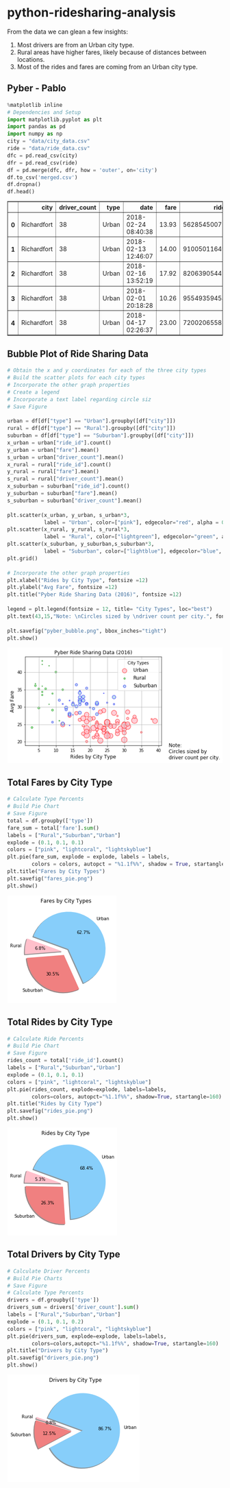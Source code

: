 # python-ridesharing-analysis

From the data we can glean a few insights:
1. Most drivers are from an Urban city type.
2. Rural areas have higher fares, likely because of distances between locations.
3. Most of the rides and fares are coming from an Urban city type.


## Pyber - Pablo


```python
%matplotlib inline
# Dependencies and Setup
import matplotlib.pyplot as plt
import pandas as pd
import numpy as np
city = "data/city_data.csv"
ride = "data/ride_data.csv"
dfc = pd.read_csv(city)
dfr = pd.read_csv(ride)
df = pd.merge(dfc, dfr, how = 'outer', on='city')
df.to_csv('merged.csv')
df.dropna()
df.head()
```




<div>
<style scoped>
    .dataframe tbody tr th:only-of-type {
        vertical-align: middle;
    }

    .dataframe tbody tr th {
        vertical-align: top;
    }

    .dataframe thead th {
        text-align: right;
    }
</style>
<table border="1" class="dataframe">
  <thead>
    <tr style="text-align: right;">
      <th></th>
      <th>city</th>
      <th>driver_count</th>
      <th>type</th>
      <th>date</th>
      <th>fare</th>
      <th>ride_id</th>
    </tr>
  </thead>
  <tbody>
    <tr>
      <th>0</th>
      <td>Richardfort</td>
      <td>38</td>
      <td>Urban</td>
      <td>2018-02-24 08:40:38</td>
      <td>13.93</td>
      <td>5628545007794</td>
    </tr>
    <tr>
      <th>1</th>
      <td>Richardfort</td>
      <td>38</td>
      <td>Urban</td>
      <td>2018-02-13 12:46:07</td>
      <td>14.00</td>
      <td>910050116494</td>
    </tr>
    <tr>
      <th>2</th>
      <td>Richardfort</td>
      <td>38</td>
      <td>Urban</td>
      <td>2018-02-16 13:52:19</td>
      <td>17.92</td>
      <td>820639054416</td>
    </tr>
    <tr>
      <th>3</th>
      <td>Richardfort</td>
      <td>38</td>
      <td>Urban</td>
      <td>2018-02-01 20:18:28</td>
      <td>10.26</td>
      <td>9554935945413</td>
    </tr>
    <tr>
      <th>4</th>
      <td>Richardfort</td>
      <td>38</td>
      <td>Urban</td>
      <td>2018-04-17 02:26:37</td>
      <td>23.00</td>
      <td>720020655850</td>
    </tr>
  </tbody>
</table>
</div>



## Bubble Plot of Ride Sharing Data


```python
# Obtain the x and y coordinates for each of the three city types
# Build the scatter plots for each city types
# Incorporate the other graph properties
# Create a legend
# Incorporate a text label regarding circle siz
# Save Figure

urban = df[df["type"] == "Urban"].groupby([df["city"]])
rural = df[df["type"] == "Rural"].groupby([df["city"]])
suburban = df[df["type"] == "Suburban"].groupby([df["city"]])
x_urban = urban["ride_id"].count()
y_urban = urban["fare"].mean()
s_urban = urban["driver_count"].mean()
x_rural = rural["ride_id"].count()
y_rural = rural["fare"].mean()
s_rural = rural["driver_count"].mean()
x_suburban = suburban["ride_id"].count()
y_suburban = suburban["fare"].mean()
s_suburban = suburban["driver_count"].mean()

plt.scatter(x_urban, y_urban, s_urban*3,
            label = "Urban", color=["pink"], edgecolor="red", alpha = 0.75, marker="o")
plt.scatter(x_rural, y_rural, s_rural*3,
            label = "Rural", color=["lightgreen"], edgecolor="green", alpha = 0.75, marker="o")
plt.scatter(x_suburban, y_suburban,s_suburban*3,
            label = "Suburban", color=["lightblue"], edgecolor="blue", alpha = 0.75, marker="o")
plt.grid()

# Incorporate the other graph properties
plt.xlabel("Rides by City Type", fontsize =12)
plt.ylabel("Avg Fare", fontsize =12)
plt.title("Pyber Ride Sharing Data (2016)", fontsize =12)

legend = plt.legend(fontsize = 12, title= "City Types", loc="best") 
plt.text(43,15,"Note: \nCircles sized by \ndriver count per city.", fontsize = 12)

plt.savefig("pyber_bubble.png", bbox_inches="tight")
plt.show()
```


![png](output_3_0.png)


## Total Fares by City Type


```python
# Calculate Type Percents
# Build Pie Chart
# Save Figure
total = df.groupby(['type'])
fare_sum = total['fare'].sum()
labels = ["Rural","Suburban","Urban"]
explode = (0.1, 0.1, 0.1)
colors = ["pink", "lightcoral", "lightskyblue"]
plt.pie(fare_sum, explode = explode, labels = labels,
        colors = colors, autopct = "%1.1f%%", shadow = True, startangle = 160)
plt.title("Fares by City Types")
plt.savefig("fares_pie.png")
plt.show()
```


![png](output_5_0.png)


## Total Rides by City Type


```python
# Calculate Ride Percents
# Build Pie Chart
# Save Figure
rides_count = total['ride_id'].count()
labels = ["Rural","Suburban","Urban"]
explode = (0.1, 0.1, 0.1)
colors = ["pink", "lightcoral", "lightskyblue"]
plt.pie(rides_count, explode=explode, labels=labels,
        colors=colors, autopct="%1.1f%%", shadow=True, startangle=160)
plt.title("Rides by City Type")
plt.savefig("rides_pie.png")
plt.show()
```


![png](output_7_0.png)


## Total Drivers by City Type


```python
# Calculate Driver Percents
# Build Pie Charts
# Save Figure
# Calculate Type Percents
drivers = df.groupby(['type'])
drivers_sum = drivers['driver_count'].sum()
labels = ["Rural","Suburban","Urban"]
explode = (0.1, 0.1, 0.2)
colors = ["pink", "lightcoral", "lightskyblue"]
plt.pie(drivers_sum, explode=explode, labels=labels,
        colors=colors,autopct="%1.1f%%", shadow=True, startangle=160)
plt.title("Drivers by City Type")
plt.savefig("drivers_pie.png")
plt.show()
```


![png](output_9_0.png)


